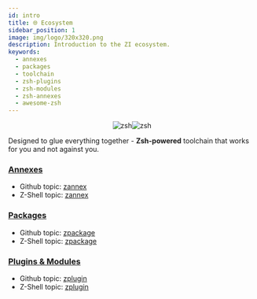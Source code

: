 ```yaml
---
id: intro
title: 🌐 Ecosystem
sidebar_position: 1
image: img/logo/320x320.png
description: Introduction to the ZI ecosystem.
keywords:
  - annexes
  - packages
  - toolchain
  - zsh-plugins
  - zsh-modules
  - zsh-annexes
  - awesome-zsh
---
```


<div align="center">

![zsh](/img/zsh/zsh1.png#gh-dark-mode-only)![zsh](/img/zsh/zsh2.png#gh-light-mode-only)

</div>

Designed to glue everything together - <b>Zsh-powered</b> toolchain that works for you and not against you.

### <i class="fa-brands fa-superpowers"></i> [Annexes](/ecosystem/annexes/)

- Github topic: [zannex][gh-zannex]
- Z-Shell topic: [zannex][zannex]

### <i class="fa-solid fa-cubes"></i> [Packages](/ecosystem/packages/)

- Github topic: [zpackage][gh-zpackage]
- Z-Shell topic: [zpackage][zpackage]

### <i class="fa-solid fa-gear"></i> [Plugins & Modules](/ecosystem/plugins/)

- Github topic: [zplugin][gh-zplugin]
- Z-Shell topic: [zplugin][zplugin]

[zannex]: https://github.com/search?q=topic%3Azannex+org%3Az-shell&type=Repositories
[gh-zannex]: https://github.com/topics/zannex
[zpackage]: https://github.com/search?q=topic%3Azpackage+org%3Az-shell&type=Repositories
[gh-zpackage]: https://github.com/topics/zpackage
[zplugin]: https://github.com/search?q=topic%3Azplugin+org%3Az-shell&type=Repositories
[gh-zplugin]: https://github.com/topics/zplugin
